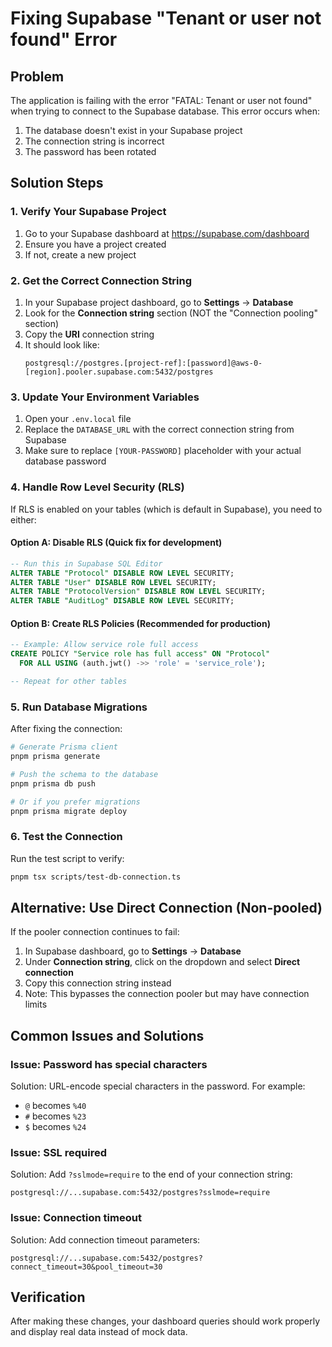 # Fixing Supabase "Tenant or user not found" Error

## Problem

The application is failing with the error "FATAL: Tenant or user not found" when trying to connect to the Supabase database. This error occurs when:

1. The database doesn't exist in your Supabase project
2. The connection string is incorrect
3. The password has been rotated

## Solution Steps

### 1. Verify Your Supabase Project

1. Go to your Supabase dashboard at https://supabase.com/dashboard
2. Ensure you have a project created
3. If not, create a new project

### 2. Get the Correct Connection String

1. In your Supabase project dashboard, go to **Settings** → **Database**
2. Look for the **Connection string** section (NOT the "Connection pooling" section)
3. Copy the **URI** connection string
4. It should look like:
   ```
   postgresql://postgres.[project-ref]:[password]@aws-0-[region].pooler.supabase.com:5432/postgres
   ```

### 3. Update Your Environment Variables

1. Open your `.env.local` file
2. Replace the `DATABASE_URL` with the correct connection string from Supabase
3. Make sure to replace `[YOUR-PASSWORD]` placeholder with your actual database password

### 4. Handle Row Level Security (RLS)

If RLS is enabled on your tables (which is default in Supabase), you need to either:

#### Option A: Disable RLS (Quick fix for development)

```sql
-- Run this in Supabase SQL Editor
ALTER TABLE "Protocol" DISABLE ROW LEVEL SECURITY;
ALTER TABLE "User" DISABLE ROW LEVEL SECURITY;
ALTER TABLE "ProtocolVersion" DISABLE ROW LEVEL SECURITY;
ALTER TABLE "AuditLog" DISABLE ROW LEVEL SECURITY;
```

#### Option B: Create RLS Policies (Recommended for production)

```sql
-- Example: Allow service role full access
CREATE POLICY "Service role has full access" ON "Protocol"
  FOR ALL USING (auth.jwt() ->> 'role' = 'service_role');

-- Repeat for other tables
```

### 5. Run Database Migrations

After fixing the connection:

```bash
# Generate Prisma client
pnpm prisma generate

# Push the schema to the database
pnpm prisma db push

# Or if you prefer migrations
pnpm prisma migrate deploy
```

### 6. Test the Connection

Run the test script to verify:

```bash
pnpm tsx scripts/test-db-connection.ts
```

## Alternative: Use Direct Connection (Non-pooled)

If the pooler connection continues to fail:

1. In Supabase dashboard, go to **Settings** → **Database**
2. Under **Connection string**, click on the dropdown and select **Direct connection**
3. Copy this connection string instead
4. Note: This bypasses the connection pooler but may have connection limits

## Common Issues and Solutions

### Issue: Password has special characters

Solution: URL-encode special characters in the password. For example:

- `@` becomes `%40`
- `#` becomes `%23`
- `$` becomes `%24`

### Issue: SSL required

Solution: Add `?sslmode=require` to the end of your connection string:

```
postgresql://...supabase.com:5432/postgres?sslmode=require
```

### Issue: Connection timeout

Solution: Add connection timeout parameters:

```
postgresql://...supabase.com:5432/postgres?connect_timeout=30&pool_timeout=30
```

## Verification

After making these changes, your dashboard queries should work properly and display real data instead of mock data.
